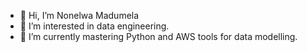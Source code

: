- 👋 Hi, I’m Nonelwa Madumela
- 👀 I’m interested in data engineering.
- 🌱 I’m currently mastering Python and AWS tools for data modelling.

<!---
NonelwaM/NonelwaM is a ✨ special ✨ repository because its `README.md` (this file) appears on your GitHub profile.
You can click the Preview link to take a look at your changes.
--->
